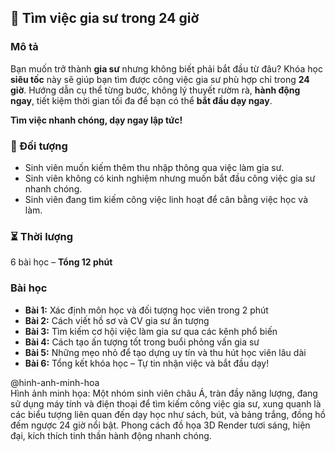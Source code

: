 ## 📌 Tìm việc gia sư trong 24 giờ  

### Mô tả  
Bạn muốn trở thành **gia sư** nhưng không biết phải bắt đầu từ đâu? Khóa học **siêu tốc** này sẽ giúp bạn tìm được công việc gia sư phù hợp chỉ trong **24 giờ**. Hướng dẫn cụ thể từng bước, không lý thuyết rườm rà, **hành động ngay**, tiết kiệm thời gian tối đa để bạn có thể **bắt đầu dạy ngay**.  

**Tìm việc nhanh chóng, dạy ngay lập tức!**  

### 🎯 Đối tượng  
- Sinh viên muốn kiếm thêm thu nhập thông qua việc làm gia sư.  
- Sinh viên không có kinh nghiệm nhưng muốn bắt đầu công việc gia sư nhanh chóng.  
- Sinh viên đang tìm kiếm công việc linh hoạt để cân bằng việc học và làm.  

### ⏳ Thời lượng  
6 bài học – **Tổng 12 phút**  

### Bài học  
- **Bài 1:** Xác định môn học và đối tượng học viên trong 2 phút  
- **Bài 2:** Cách viết hồ sơ và CV gia sư ấn tượng  
- **Bài 3:** Tìm kiếm cơ hội việc làm gia sư qua các kênh phổ biến  
- **Bài 4:** Cách tạo ấn tượng tốt trong buổi phỏng vấn gia sư  
- **Bài 5:** Những mẹo nhỏ để tạo dựng uy tín và thu hút học viên lâu dài  
- **Bài 6:** Tổng kết khóa học – Tự tin nhận việc và bắt đầu dạy!  

@hinh-anh-minh-hoa  
Hình ảnh minh họa: Một nhóm sinh viên châu Á, tràn đầy năng lượng, đang sử dụng máy tính và điện thoại để tìm kiếm công việc gia sư, xung quanh là các biểu tượng liên quan đến dạy học như sách, bút, và bảng trắng, đồng hồ đếm ngược 24 giờ nổi bật. Phong cách đồ họa 3D Render tươi sáng, hiện đại, kích thích tinh thần hành động nhanh chóng.